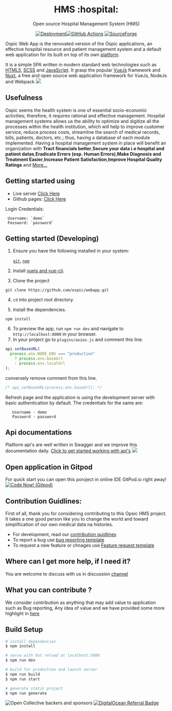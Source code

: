 <h1 align="center">HMS :hospital: </h1>
<p align="center">Open source Hospital Management System (HMS) <p>

<p align="center">
<a href="https://travis-ci.com/ospic/webapp"><img alt="Deployment" src="https://github.com/ospic/webapp/actions/workflows/webapp.js.yml/badge.svg"></a><a href="https://github.com/ospic/actions" target="_blank"><img alt="GitHub Actions " src="https://github.com/ospic/webapp/workflows/Auto%20Assign%20to%20Project(s)/badge.svg"></a> <a href="https://sourceforge.net/p/ospic/"><img src="https://sourceforge.net/sflogo.php?type=11&group_id=3283394" alt="SourceForge"></a>
</p>

Ospic Web App is the renovated version of the Ospic applications, an effective hospital resource and patient management system and a default web application for its built on top of its own [platform](https://github.com/ospic/platform).

It is a simple SPA written in modern standard web technologies such as [HTML5](http://whatwg.org/html), [SCSS](http://sass-lang.com) and [JavaScript](https://developer.mozilla.org/en-US/docs/Web/JavaScript). It grasp the popular [VueJs](https://vuejs.org/) framework and [Nuxt](https://nuxtjs.org/), a free and open source web application framework for VueJs, NodeJs and Webpack
<a href="http://ospic.github.io/webapp/" target="_blank"><img src="https://github.com/ospic/webapp/blob/master/assets/images/screenshot.png?raw=true"/></a>

## Usefulness

Ospic seems the health system is one of essential socio-economic activities; therefore, it requires rational and effective management. Hospital management systems allows us the ability to optimize and digitize all the processes within the health institution, which will help to improve customer service, reduce process costs, streamline the search of medical records, bills, patients, doctors, etc.; thus, having a database of each module implemented. Having a hospital management system in place will benefit an organization with **Tract financials better**,**Secure your data i.e hospital and patient datas**,**Eradicate Errors (esp. Human Errors)**,**Make Diagnosis and Treatment Easier**,**Increase Patient Satisfaction**,**Improve Hospital Quality Ratings** and [More...](https://electronichealthreporter.com/importance-of-the-hospital-management-system/)

## Getting started using

- Live server [Click Here](http://app.ospicx.com/)
- Github pages: [Click Here](https://ospic.github.io/webapp/)

Login Credentials:

```
 Username: `demo`
 Password: `password`
```

## Getting started (Developing)

1. Ensure you have the following installed in your system:

   [`git`](https://git-scm.com/downloads), [`npm`](https://nodejs.org/en/download/)

2. Install [vuejs and vue-cli](https://vuejs.org/v2/guide/installation.html).

3. Clone the project

```
git clone https://github.com/ospic/webapp.git
```

4. `cd` into project root directory.

5. Install the dependencies.

```
npm install
```

6. To preview the app, run `npm run dev` and navigate to `http://localhost:8000` in your browser.
7. In your project go to `plugins/axios.js` and comment this line.

```javascript
api.setBaseURL(
  process.env.NODE_ENV === "production"
    ? process.env.baseUrl
    : process.env.localUrl
);
```

conversely remove comment from this line.

```javascript
/* api.setBaseURL(process.env.baseUrl); */
```

Refresh page and the application is using the development server with basic authentication by default. The credentials for the same are:

```
   Username - demo
   Password - password

```

## Api documentations

Platform api's are well written in Swagger and we improve this documentation daily. [Click to get started working with api's](https://ospicapi.herokuapp.com/api/swagger-ui.html#)
<a href="http://ospic.github.io/webapp/" target="_blank"><img src="https://github.com/ospic/webapp/blob/master/assets/images/swagger.png?raw=true"/></a>

## Open application in Gitpod

For quick start you can open this poroject in online IDE GitPod.io right away! [![Code Now! (Gitpod)](https://gitpod.io/button/open-in-gitpod.svg)](https://gitpod.io/#https://github.com/ospic/webapp)

## Contribution Guidlines:

First of all, thank you for considering contributing to this Opsic HMS project. It takes a one good person like you to change the world and toward simplification of our own medical data na histories.

- For development, read our [contribution guidlines](https://github.com/ospic/webapp/blob/master/CONTRIBUTING.md)
- To report a bug use [bug reporting template](https://github.com/ospic/webapp/issues/new?assignees=&labels=enhancement&template=bug_report.md&title=)
- To request a new feature or chnages use [Feature request template](https://github.com/ospic/webapp/issues/new?assignees=&labels=&template=feature_request.md&title=)

## Where can I get more help, if I need it?

You are welcome to discuss with us in discussion [channel](https://github.com/ospic/webapp/discussions)

## What you can contribute ?

We consider contribution as anything that may add value to application such as Bug reporting, Any idea of value and we have provided some more highlight in [here](https://github.com/ospic/webapp/blob/master/WOKFLOW.md)

## Build Setup

```bash
# install dependencies
$ npm install

# serve with hot reload at localhost:3000
$ npm run dev

# build for production and launch server
$ npm run build
$ npm run start

# generate static project
$ npm run generate
```

![Open Collective backers and sponsors](https://img.shields.io/opencollective/all/ospic) [![DigitalOcean Referral Badge](https://web-platforms.sfo2.cdn.digitaloceanspaces.com/WWW/Badge%201.svg)](https://www.digitalocean.com/?refcode=74129e2fe9bc&utm_campaign=Referral_Invite&utm_medium=Referral_Program&utm_source=badge)
